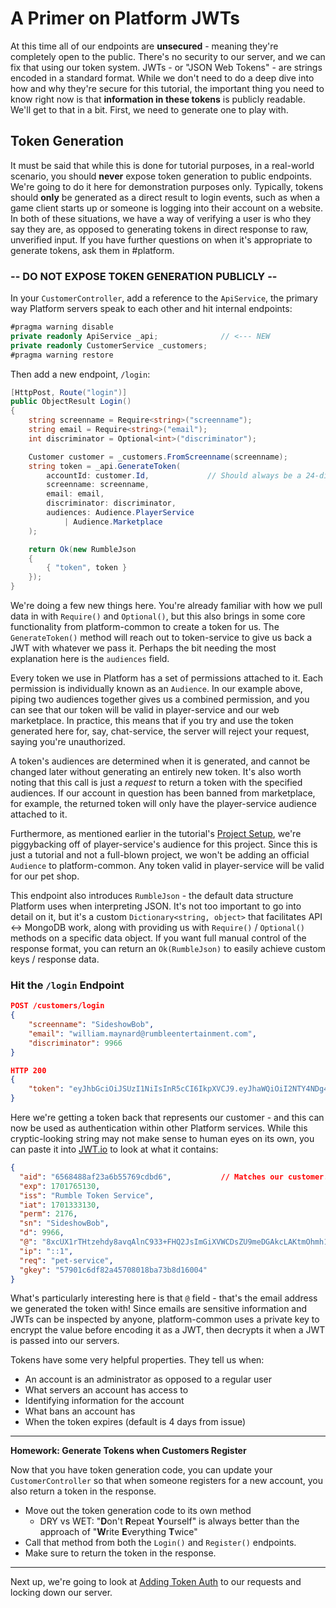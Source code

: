 # A Primer on Platform JWTs

At this time all of our endpoints are **unsecured** - meaning they're completely open to the public.  There's no security to our server, and we can fix that using our token system.  JWTs - or "JSON Web Tokens" - are strings encoded in a standard format.  While we don't need to do a deep dive into how and why they're secure for this tutorial, the important thing you need to know right now is that **information in these tokens** is publicly readable.  We'll get to that in a bit.  First, we need to generate one to play with.

## Token Generation

It must be said that while this is done for tutorial purposes, in a real-world scenario, you should **never** expose token generation to public endpoints.  We're going to do it here for demonstration purposes only.  Typically, tokens should **only** be generated as a direct result to login events, such as when a game client starts up or someone is logging into their account on a website.  In both of these situations, we have a way of verifying a user is who they say they are, as opposed to generating tokens in direct response to raw, unverified input.  If you have further questions on when it's appropriate to generate tokens, ask them in #platform.

### -- DO NOT EXPOSE TOKEN GENERATION PUBLICLY --

In your `CustomerController`, add a reference to the `ApiService`, the primary way Platform servers speak to each other and hit internal endpoints:

```csharp
#pragma warning disable
private readonly ApiService _api;              // <--- NEW
private readonly CustomerService _customers;
#pragma warning restore
```

Then add a new endpoint, `/login`:

```csharp
[HttpPost, Route("login")]
public ObjectResult Login()
{
    string screenname = Require<string>("screenname");
    string email = Require<string>("email");
    int discriminator = Optional<int>("discriminator");

    Customer customer = _customers.FromScreenname(screenname);
    string token = _api.GenerateToken(
        accountId: customer.Id,             // Should always be a 24-digit hex string / Mongo ID
        screenname: screenname,
        email: email,
        discriminator: discriminator,
        audiences: Audience.PlayerService 
            | Audience.Marketplace
    );

    return Ok(new RumbleJson
    {
        { "token", token }
    });
}
```

We're doing a few new things here.  You're already familiar with how we pull data in with `Require()` and `Optional()`, but this also brings in some core functionality from platform-common to create a token for us.  The `GenerateToken()` method will reach out to token-service to give us back a JWT with whatever we pass it.  Perhaps the bit needing the most explanation here is the `audiences` field.

Every token we use in Platform has a set of permissions attached to it.  Each permission is individually known as an `Audience`.  In our example above, piping two audiences together gives us a combined permission, and you can see that our token will be valid in player-service and our web marketplace.  In practice, this means that if you try and use the token generated here for, say, chat-service, the server will reject your request, saying you're unauthorized.

A token's audiences are determined when it is generated, and cannot be changed later without generating an entirely new token.  It's also worth noting that this call is just a _request_ to return a token with the specified audiences.  If our account in question has been banned from marketplace, for example, the returned token will only have the player-service audience attached to it.

Furthermore, as mentioned earlier in the tutorial's [Project Setup](02%20-%20Project%20Setup.md), we're piggybacking off of player-service's audience for this project.  Since this is just a tutorial and not a full-blown project, we won't be adding an official `Audience` to platform-common.  Any token valid in player-service will be valid for our pet shop.

This endpoint also introduces `RumbleJson` - the default data structure Platform uses when interpreting JSON.  It's not too important to go into detail on it, but it's a custom `Dictionary<string, object>` that facilitates API <-> MongoDB work, along with providing us with `Require()` / `Optional()` methods on a specific data object.  If you want full manual control of the response format, you can return an `Ok(RumbleJson)` to easily achieve custom keys / response data.

### Hit the `/login` Endpoint

```json
POST /customers/login
{
    "screenname": "SideshowBob",
    "email": "william.maynard@rumbleentertainment.com",
    "discriminator": 9966
}

HTTP 200
{
    "token": "eyJhbGciOiJSUzI1NiIsInR5cCI6IkpXVCJ9.eyJhaWQiOiI2NTY4NDg4YWYyM2E2YjU1NzY5Y2RiZDYiLCJleHAiOjE3MDE3NjUxMzAsImlzcyI6IlJ1bWJsZSBUb2tlbiBTZXJ2aWNlIiwiaWF0IjoxNzAxMzMzMTMwLCJwZXJtIjoyMTc2LCJzbiI6IlNpZGVzaG93Qm9iIiwiZCI6OTk2NiwiQCI6Ijh4Y1VYMXJUSHR6ZWhkeThhdnFBbG5DOTMzK0ZIUTJKc0ltR2lYVldDRHNaVTltZURHQWtjTEFLdG1PaG1oMVciLCJpcCI6Ijo6MSIsInJlcSI6InBldC1zZXJ2aWNlIiwiZ2tleSI6IjU3OTAxYzZkZjgyYTQ1NzA4MDE4YmE3M2I4ZDE2MDA0In0.rJw7MkT9IW2q58SaOwZohIosKv_82D4KX6CO0QD1RanAvIoz4Vtz7bNBKbldq-vXISbmsj7O_EuufhZRVkyNmA"
}
```

Here we're getting a token back that represents our customer - and this can now be used as authentication within other Platform services.  While this cryptic-looking string may not make sense to human eyes on its own, you can paste it into [JWT.io](https://jwt.io) to look at what it contains:

```json
{
  "aid": "6568488af23a6b55769cdbd6",           // Matches our customer.Id in our database
  "exp": 1701765130,
  "iss": "Rumble Token Service",
  "iat": 1701333130,
  "perm": 2176,
  "sn": "SideshowBob",
  "d": 9966,
  "@": "8xcUX1rTHtzehdy8avqAlnC933+FHQ2JsImGiXVWCDsZU9meDGAkcLAKtmOhmh1W",
  "ip": "::1",
  "req": "pet-service",
  "gkey": "57901c6df82a45708018ba73b8d16004"
}
```

What's particularly interesting here is that `@` field - that's the email address we generated the token with!  Since emails are sensitive information and JWTs can be inspected by anyone, platform-common uses a private key to encrypt the value before encoding it as a JWT, then decrypts it when a JWT is passed into our servers.

Tokens have some very helpful properties.  They tell us when:

* An account is an administrator as opposed to a regular user
* What servers an account has access to
* Identifying information for the account
* What bans an account has
* When the token expires (default is 4 days from issue)

<hr />

**Homework: Generate Tokens when Customers Register**

Now that you have token generation code, you can update your `CustomerController` so that when someone registers for a new account, you also return a token in the response.

* Move out the token generation code to its own method 
  * DRY vs WET: "**D**on't **R**epeat **Y**ourself" is always better than the approach of "**W**rite **E**verything **T**wice"
* Call that method from both the `Login()` and `Register()` endpoints.
* Make sure to return the token in the response.

<hr />

Next up, we're going to look at [Adding Token Auth](07%20-%20Adding%20Token%20Auth.md) to our requests and locking down our server.
